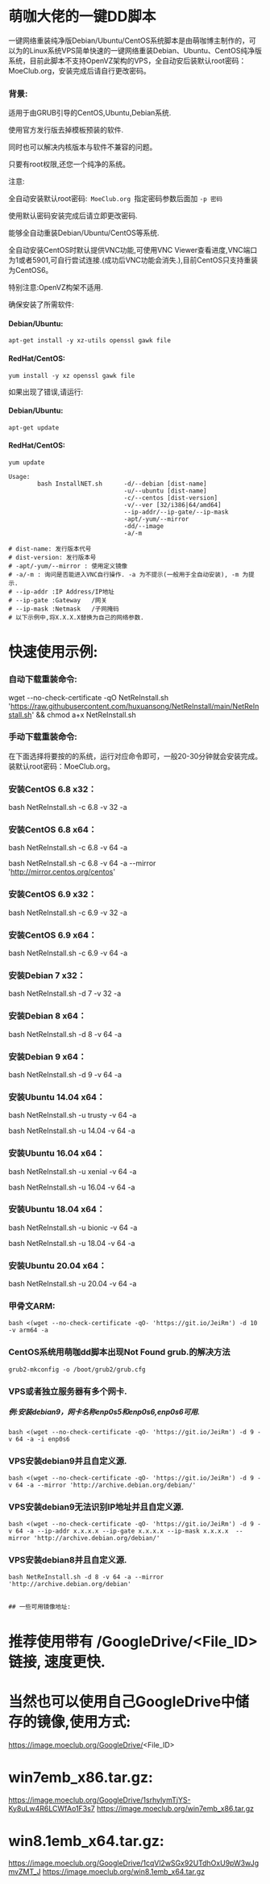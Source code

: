 # 萌咖大佬的一键DD脚本
一键网络重装纯净版Debian/Ubuntu/CentOS系统脚本是由萌咖博主制作的，可以为的Linux系统VPS简单快速的一键网络重装Debian、Ubuntu、CentOS纯净版系统，目前此脚本不支持OpenVZ架构的VPS，全自动安后装默认root密码：MoeClub.org，安装完成后请自行更改密码。

### 背景:

适用于由GRUB引导的CentOS,Ubuntu,Debian系统.

使用官方发行版去掉模板预装的软件.

同时也可以解决内核版本与软件不兼容的问题。

只要有root权限,还您一个纯净的系统。

注意:

全自动安装默认root密码:```  MoeClub.org  ```指定密码参数后面加 ```-p 密码```

使用默认密码安装完成后请立即更改密码.

能够全自动重装Debian/Ubuntu/CentOS等系统.

全自动安装CentOS时默认提供VNC功能,可使用VNC Viewer查看进度,VNC端口为1或者5901,可自行尝试连接.(成功后VNC功能会消失.),目前CentOS只支持重装为CentOS6。

特别注意:OpenVZ构架不适用.

确保安装了所需软件:

#### Debian/Ubuntu:
```
apt-get install -y xz-utils openssl gawk file
```
#### RedHat/CentOS:
```
yum install -y xz openssl gawk file
```
如果出现了错误,请运行:

#### Debian/Ubuntu:
```
apt-get update
```
#### RedHat/CentOS:
```
yum update
```
```
Usage:
        bash InstallNET.sh      -d/--debian [dist-name]
                                -u/--ubuntu [dist-name]
                                -c/--centos [dist-version]
                                -v/--ver [32/i386|64/amd64]
                                --ip-addr/--ip-gate/--ip-mask
                                -apt/-yum/--mirror
                                -dd/--image
                                -a/-m
 
# dist-name: 发行版本代号
# dist-version: 发行版本号
# -apt/-yum/--mirror : 使用定义镜像
# -a/-m : 询问是否能进入VNC自行操作. -a 为不提示(一般用于全自动安装), -m 为提示.
# --ip-addr :IP Address/IP地址
# --ip-gate :Gateway   /网关
# --ip-mask :Netmask   /子网掩码
# 以下示例中,将X.X.X.X替换为自己的网络参数.
```

# 快速使用示例:

### 自动下载重装命令:

wget --no-check-certificate -qO NetReInstall.sh 'https://raw.githubusercontent.com/huxuansong/NetReInstall/main/NetReInstall.sh' && chmod a+x NetReInstall.sh

### 手动下载重装命令:

在下面选择将要按的的系统，运行对应命令即可，一般20-30分钟就会安装完成。装默认root密码：MoeClub.org。

### 安装CentOS 6.8 x32：

bash NetReInstall.sh -c 6.8 -v 32 -a

### 安装CentOS 6.8 x64：

bash NetReInstall.sh -c 6.8 -v 64 -a

bash NetReInstall.sh -c 6.8 -v 64 -a --mirror 'http://mirror.centos.org/centos'

### 安装CentOS 6.9 x32：

bash NetReInstall.sh -c 6.9 -v 32 -a

### 安装CentOS 6.9 x64：

bash NetReInstall.sh -c 6.9 -v 64 -a

### 安装Debian 7 x32：

bash NetReInstall.sh -d 7 -v 32 -a

### 安装Debian 8 x64：

bash NetReInstall.sh -d 8 -v 64 -a

### 安装Debian 9 x64：

bash NetReInstall.sh -d 9 -v 64 -a

### 安装Ubuntu 14.04 x64：

bash NetReInstall.sh -u trusty -v 64 -a

bash NetReInstall.sh -u 14.04 -v 64 -a

### 安装Ubuntu 16.04 x64：

bash NetReInstall.sh -u xenial -v 64 -a

bash NetReInstall.sh -u 16.04 -v 64 -a

### 安装Ubuntu 18.04 x64：

bash NetReInstall.sh -u bionic -v 64 -a

bash NetReInstall.sh -u 18.04 -v 64 -a

### 安装Ubuntu 20.04 x64：

bash NetReInstall.sh -u 20.04 -v 64 -a


###  甲骨文ARM:
```
bash <(wget --no-check-certificate -qO- 'https://git.io/JeiRm') -d 10 -v arm64 -a
```
### CentOS系统用萌咖dd脚本出现Not Found grub.的解决方法
```
grub2-mkconfig -o /boot/grub2/grub.cfg
```

### VPS或者独立服务器有多个网卡.
##### 例:安装debian9，网卡名称enp0s5和enp0s6,enp0s6可用.
```
bash <(wget --no-check-certificate -qO- 'https://git.io/JeiRm') -d 9 -v 64 -a -i enp0s6
```
### VPS安装debian9并且自定义源.
```
bash <(wget --no-check-certificate -qO- 'https://git.io/JeiRm') -d 9 -v 64 -a --mirror 'http://archive.debian.org/debian/'
```
### VPS安装debian9无法识别IP地址并且自定义源.
```
bash <(wget --no-check-certificate -qO- 'https://git.io/JeiRm') -d 9 -v 64 -a --ip-addr x.x.x.x --ip-gate x.x.x.x --ip-mask x.x.x.x  --mirror 'http://archive.debian.org/debian/'
```
### VPS安装debian8并且自定义源.
```
bash NetReInstall.sh -d 8 -v 64 -a --mirror 'http://archive.debian.org/debian'


## 一些可用镜像地址:
```
# 推荐使用带有 /GoogleDrive/<File_ID> 链接, 速度更快.
# 当然也可以使用自己GoogleDrive中储存的镜像,使用方式:
  https://image.moeclub.org/GoogleDrive/<File_ID>
 
# win7emb_x86.tar.gz:
  https://image.moeclub.org/GoogleDrive/1srhylymTjYS-Ky8uLw4R6LCWfAo1F3s7 
  https://image.moeclub.org/win7emb_x86.tar.gz
 
# win8.1emb_x64.tar.gz:
  https://image.moeclub.org/GoogleDrive/1cqVl2wSGx92UTdhOxU9pW3wJgmvZMT_J
  https://image.moeclub.org/win8.1emb_x64.tar.gz
```


